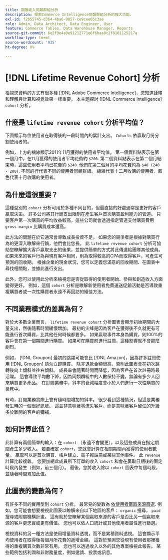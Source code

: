 ```yaml
---
title: 期限收入同類群組分析
description: 探索Commerce Intelligence同類群組分析的強大功能。
exl-id: f2b55745-d364-4ba6-9857-ce9cee05c3ae
role: Admin, Data Architect, Data Engineer, User
feature: Commerce Tables, Data Warehouse Manager, Reports
source-git-commit: 6e2f9e4a9e91212771e6f6baa8c2f8101125217a
workflow-type: tm+mt
source-wordcount: '935'
ht-degree: 0%

---
```


# [!DNL Lifetime Revenue Cohort] 分析

檢視您資料的方式有很多種 [!DNL Adobe Commerce Intelligence]，您知道詮釋和理解與計算和視覺效果一樣重要。 本主題探討 [!DNL Commerce Intelligence] `cohort` 分析。

## 什麼是 `lifetime revenue cohort` 分析平均值？

下圖顯示每位使用者在取得後的一段時間內的累計支出。 `Cohorts` 依贏取月份分割使用者的。

例如，上方的橘線顯示2011年11月獲得的使用者平均值。 第一個資料點表示在第一個月中，在11月獲得的使用者平均花費約 `$200`. 第二個資料點表示在第二個月結束時，這些使用者平均已花費約 `$240`. 他們在第二個月的平均花費約為 `$40 (240 - 200)`. 不同的行代表不同的使用者同類群組。 綠線代表十二月收購的使用者，藍色代表十月收購的使用者。

## 為什麼這很重要？

這種型別的 `cohort` 分析可用於多種不同目的，但最直接的好處通常是更好的客戶贏取決策。 許多公司將其行銷支出限制在產生客戶首次購買盈利能力的管道。 只要客戶第一次購買的平均收益較高，這些公司就會透過指定管道支付購買費用 `gross margin` 比購買成本還高。

此方法的問題在於它通常會導致成長投資不足。 如果您的競爭者是根據對購買行為的更深入瞭解來行銷，他們會比您長。 此 `lifetime revenue cohort` 分析可協助您瞭解擴大客戶贏取支出的後果，並提供簡單的方式將此傳達給團隊其他成員。 如果未來的客戶行為與現有客戶相同，則為取得較高的CPA而取得客戶，可產生可預測的回收期。 根據企業的現金狀況，您可以定義您滿意的回收期間、在圖表中尋找相關點，並據此進行支出。

此外，您可以使用此分析來檢視您是否從取得的使用者開始、參與和創造收入方面變得更好。 例如，這個 `cohort` 分析是瞭解新使用者免費運送促銷活動是否導致重複購買者或一次性購買者永遠不再回訪的絕佳方法。

## 不同業務模式的差異為何？

對於大多數企業而言， `lifetime revenue cohort` 分析圖表會顯示初始期間的大量支出，然後隨著時間緩慢增加。 最初的尖峰是因為客戶在獲得後不久就更有可能進行首次購買，比其他任何時候都要多。 如果贏取事件本身為購買，則100%的客戶會在第一個期間進行購買。 如果可在購買前進行註冊，這種影響就不會那麼劇烈。

例如， [!DNL Groupon] 最初的跳躍可能會比 [!DNL Amazon]，因為許多註冊使用 [!DNL Groupon] 請勿立即購買。 除非退款金額很高，否則此圖表會在初次跳轉後向上傾斜並往右傾斜。 成長率會隨著時間而降低，因為客戶在首次註冊時最活躍。 這會導致平均數下降，因為同類群組中的人數保持不變，無論有多少人回來購買更多產品。 在訂閱業務中，斜率的衰減幅度會小於人們進行一次性購買的業務中。

有時，訂閱業務實際上會有隨時間增加的斜率。 很少看到這種情況，但這是業務發生時的一個很好訊號。 這並非意味著零流失客戶，而是意味著客戶留住的升級多於離開的客戶的彌補。

## 如何計算此值？

此計算有兩個簡單的輸入：在 `cohort` （永遠不會變更），以及這些成員在指定期間產生多少收入。 若要確定 `cohort`，您就會計算在相關期間內獲得的使用者數量。 贏取可以是首次購買、帳戶建立、電子報註冊或某些其他事件。 此 `revenue` 計算比較複雜。 您要加總此成員所下訂單的收入 `cohort` 和會在贏取日期後的固定時段內發生（例如，前三個月）。 最後，您將收入除以 `cohort` 圖表中每個時段，並隨著時間累加此值。

## 此圖表的變數為何？

有許多不同的實用型別 `cohort` 分析。 最常見的變數為 [依使用者贏取來源篩選](../analysis/most-value-source-channel.md). 例如，您可能會想要檢視此圖表以瞭解來自以下地區的客戶： `organic` 搜尋， `paid` 搜尋或附屬機構計畫。 這有助於您瞭解某個贏取來源的客戶是否比另一個贏取來源的客戶更忠實或更有價值。 您也可以依人口統計或其他使用者屬性進行篩選。

檢視資料的另一種方法是使用增量資料透視，而不是累積資料透視。 這會顯示平均使用者在取得後每個月所花費的遞增金額。 這對於預測您從現有使用者那裡獲得的重複購買次數非常有用。 您也可以透過收入以外的其他專案檢視此報告。 某些範例包括利潤和非財務量度，例如邀請、投票或訊息。
